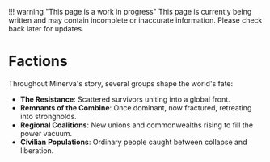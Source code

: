 !!! warning "This page is a work in progress"
    This page is currently being written and may contain incomplete or inaccurate information. Please check back later for updates.

# Factions

Throughout Minerva's story, several groups shape the world's fate:

- **The Resistance**: Scattered survivors uniting into a global front.  
- **Remnants of the Combine**: Once dominant, now fractured, retreating into strongholds.  
- **Regional Coalitions**: New unions and commonwealths rising to fill the power vacuum.  
- **Civilian Populations**: Ordinary people caught between collapse and liberation.
